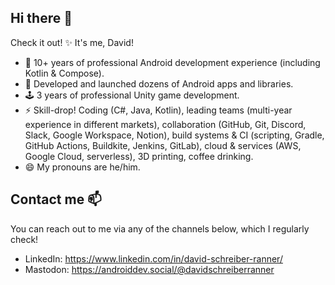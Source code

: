 ## Hi there 👋

Check it out! ✨ It's me, David!

- 🤖 10+ years of professional Android development experience (including Kotlin & Compose).
- 📲 Developed and launched dozens of Android apps and libraries.
- 🕹️ 3 years of professional Unity game development.
- ⚡ Skill-drop! Coding (C#, Java, Kotlin), leading teams (multi-year experience in different markets), collaboration (GitHub, Git, Discord, Slack, Google Workspace, Notion), build systems & CI (scripting, Gradle, GitHub Actions, Buildkite, Jenkins, GitLab), cloud & services (AWS, Google Cloud, serverless), 3D printing, coffee drinking.
- 😄 My pronouns are he/him.

## Contact me 📫

You can reach out to me via any of the channels below, which I regularly check!

- LinkedIn: https://www.linkedin.com/in/david-schreiber-ranner/
- Mastodon: https://androiddev.social/@davidschreiberranner
